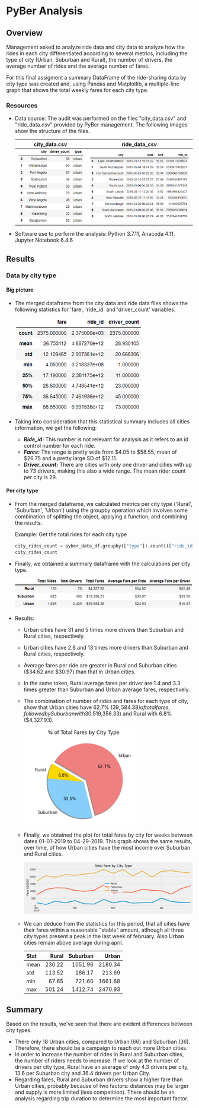 # PyBer Analysis

## Overview

Management asked to analyze ride data and city data to analyze how the rides in each city differentiated according to several metrics, including the type of city (Urban, Suburban and Rural), the number of drivers, the average number of rides and the average number of fares.

For this final assigment a summary DataFrame of the ride-sharing data by city type was created and, using Pandas and Matplotlib, a multiple-line graph that shows the total weekly fares for each city type.


### Resources
- Data source: The audit was performed on the files "city_data.csv" and "ride_data.csv" provided by PyBer management. The following images show the structure of the files.

    |**city_data.csv**                               |**ride_data_csv**                               |
    |:----------------------------------------------:|:----------------------------------------------:|
    |![city_data_file](/Resources/city_data_file.png)|![ride_data_file](/Resources/ride_data_file.png)|


- Software use to perform the analysis: Python 3.7.11, Anacoda 4.11, Jupyter Notebook 6.4.6

## Results

### Data by city type

#### Big picture

- The merged dataframe from the city data and ride data files shows the following statistics for 'fare', 'ride_id' and 'driver_count' variables.

    ![merged_dataframe](/Resources/pyber_data_df.png)

- Taking into consideration that this statistical summary includes all cities information, we get the following:
    - ***Ride_id:*** This number is not relevant for analysis as it refers to an id control number for each ride.
    - ***Fares:*** The range is pretty wide from $4.05 to $58.55, mean of $26.75 and a pretty large SD of $12.11.
    - ***Driver_count:*** There are cities with only one driver and cities with up to 73 drivers, making this also a wide range. The mean rider count per city is 29.
    
#### Per city type

- From the merged dataframe, we calculated metrics per city type ('Rural', 'Suburban', 'Urban') using the groupby operation which involves some combination of splitting the object, applying a function, and combining the results.
    
    Example: Get the total rides for each city type 
    ```python
    city_rides_count = pyber_data_df.groupby(["type"]).count()["ride_id"]
    city_rides_count
    ```
    
- Finally, we obtained a summary dataframe with the calculations per city type. 

    ![summary_dataframe](/Resources/pyber_summary.png)

- Results:
    - Urban cities have 31 and 5 times more drivers than Suburban and Rural cities, respectively.
    - Urban cities have 2.6 and 13 times more drivers than Suburban and Rural cities, respectively.
    - Average fares per ride are greater in Rural and Suburban cities ($34.62 and $30.97) than that in Urban cities.
    - In the same token, Rural average fares per driver are 1.4 and 3.3 times greater than Suburban and Urban average fares, respectively.
    - The combination of number of rides and fares for each type of city, show that Urban cities have 62.7% ($39,584.38) of total fares, followed by Suburban with 30.5% ($19,356.33) and Rural with 6.8% ($4,327.93). 
    
        ![total_fares_distribution](/Resources/pie_total_fares.png)

    - Finally, we obtained the plot for total fares by city for weeks between dates 01-01-2019 to 04-29-2019. This graph shows the same results, over time, of how  Urban cities have the most income over Suburban and Rural cities.
    
        ![total_fares_series](/analysis/PyBer_fare_summary.png)

    - We can deduce from the statistics for this period, that all cities have their fares within a reasonable "stable" amount, atlhough all three city types present a peak in the last week of february.  Also Urban cities remain above average during april.

        |Stat   | Rural |Suburban|Urban  |
        |:------|------:|-------:|------:|
        |mean   |230.22 |1051.96 |2180.34|
        |std    |113.52 |186.17  |213.69 |
        |min    |67.65  |721.60  |1661.68|
        |max    |501.24 |1412.74 |2470.93|


## Summary

Based on the results, we've seen that there are evident differences between city types.

   - There only 18 Urban cities, compared to Urban (66) and Suburban (36). Therefore, there should be a campaign to reach out more Urban cities.
   - In order to increase the number of rides in Rural and Suburban cities, the number of riders needs to increase.  If we look at the number of drivers per city type, Rural have an average of only 4.3 drivers per city, 13.6 per Suburban city and 36.4 drivers per Urban City.
   - Regarding fares, Rural and Suburban drivers show a higher fare than Urban cities, probably because of two factors: distances may be larger and supply is more limited (less competition). There should be an analysis regarding trip duration to determine the most important factor.

    
    